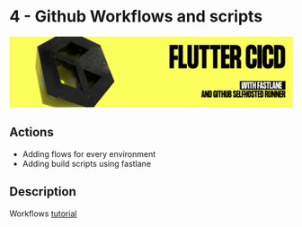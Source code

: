 # 4 - Github Workflows and scripts
![](img/logo.png)

## Actions
- Adding flows for every environment
- Adding build scripts using fastlane

## Description
Workflows [tutorial](https://docs.github.com/en/actions/using-workflows)
